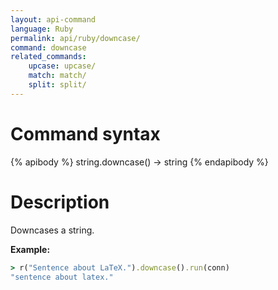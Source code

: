 ```yaml
---
layout: api-command
language: Ruby
permalink: api/ruby/downcase/
command: downcase
related_commands:
    upcase: upcase/
    match: match/
    split: split/
---
```


# Command syntax #

{% apibody %}
string.downcase() &rarr; string
{% endapibody %}

# Description #

Downcases a string.

__Example:__

```rb
> r("Sentence about LaTeX.").downcase().run(conn)
"sentence about latex."
```
